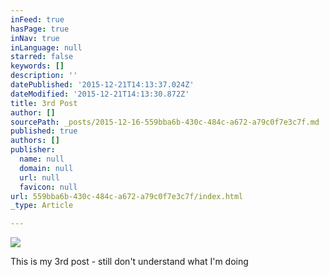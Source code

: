 ```yaml
---
inFeed: true
hasPage: true
inNav: true
inLanguage: null
starred: false
keywords: []
description: ''
datePublished: '2015-12-21T14:13:37.024Z'
dateModified: '2015-12-21T14:13:30.872Z'
title: 3rd Post
author: []
sourcePath: _posts/2015-12-16-559bba6b-430c-484c-a672-a79c0f7e3c7f.md
published: true
authors: []
publisher:
  name: null
  domain: null
  url: null
  favicon: null
url: 559bba6b-430c-484c-a672-a79c0f7e3c7f/index.html
_type: Article

---
```

![](https://the-grid-user-content.s3-us-west-2.amazonaws.com/b69956c6-60eb-4841-92fc-41095f25c4fd.JPG)

This is my 3rd post - still don't understand what I'm doing